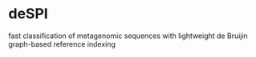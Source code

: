 # deSPI
fast classification of metagenomic sequences with lightweight de Bruijin graph-based reference indexing
